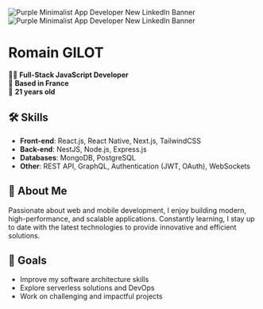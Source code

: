 ![Purple Minimalist App Developer New LinkedIn Banner](https://github.com/user-attachments/assets/5c528852-bdfc-41cf-8b9d-0eef033ebfed)![Purple Minimalist App Developer New LinkedIn Banner](https://github.com/user-attachments/assets/cf9dda2a-9683-46ed-a28e-657de251383a)
# Romain GILOT 
👨‍💻 **Full-Stack JavaScript Developer**  
📍 **Based in France**  
📅 **21 years old**  

## 🛠️ Skills  
- **Front-end**: React.js, React Native, Next.js, TailwindCSS  
- **Back-end**: NestJS, Node.js, Express.js  
- **Databases**: MongoDB, PostgreSQL  
- **Other**: REST API, GraphQL, Authentication (JWT, OAuth), WebSockets  

## 🎯 About Me  
Passionate about web and mobile development, I enjoy building modern, high-performance, and scalable applications. Constantly learning, I stay up to date with the latest technologies to provide innovative and efficient solutions.  

## 🚀 Goals  
- Improve my software architecture skills  
- Explore serverless solutions and DevOps  
- Work on challenging and impactful projects  

